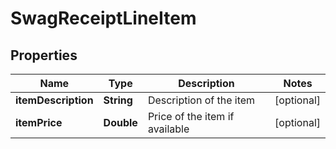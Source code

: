 
# SwagReceiptLineItem

## Properties
Name | Type | Description | Notes
------------ | ------------- | ------------- | -------------
**itemDescription** | **String** | Description of the item |  [optional]
**itemPrice** | **Double** | Price of the item if available |  [optional]



